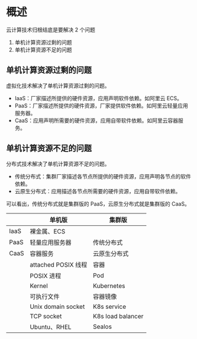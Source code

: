 # 概述

云计算技术归根结底是要解决 2 个问题

1. 单机计算资源过剩的问题
1. 单机计算资源不足的问题

## 单机计算资源过剩的问题

虚拟化技术解决了单机计算资源过剩的问题。

- IaaS：厂家描述所提供的硬件资源，应用声明软件依赖。如阿里云 ECS。
- PaaS：厂家描述所提供的硬件资源，厂家提供软件依赖。如阿里云轻量应用服务器。
- CaaS：应用声明所需要的硬件资源，应用自带软件依赖。如阿里云容器服务。

## 单机计算资源不足的问题

分布式技术解决了单机计算资源不足的问题。

- 传统分布式：集群厂家描述各节点所提供的硬件资源，应用声明各节点的软件依赖。
- 云原生分布式：应用描述各节点所需要的硬件资源，应用自带软件依赖。

可以看出，传统分布式就是集群版的 PaaS，云原生分布式就是集群版的 CaaS。

|  | 单机版 | 集群版 |
|---|---|---|
| IaaS | 裸金属、ECS |  |
| PaaS | 轻量应用服务器 | 传统分布式 |
| CaaS | 容器服务 | 云原生分布式 |
|  | attached POSIX 线程 | 容器 |
|  | POSIX 进程 | Pod |
|  | Kernel | Kubernetes |
|  | 可执行文件 | 容器镜像 |
|  | Unix domain socket | K8s service |
|  | TCP socket | K8s load balancer |
|  | Ubuntu、RHEL | Sealos |

